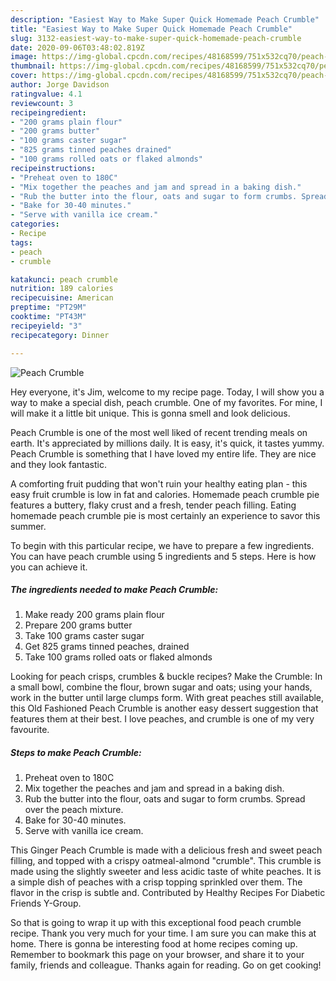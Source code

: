 ```yaml
---
description: "Easiest Way to Make Super Quick Homemade Peach Crumble"
title: "Easiest Way to Make Super Quick Homemade Peach Crumble"
slug: 3132-easiest-way-to-make-super-quick-homemade-peach-crumble
date: 2020-09-06T03:48:02.819Z
image: https://img-global.cpcdn.com/recipes/48168599/751x532cq70/peach-crumble-recipe-main-photo.jpg
thumbnail: https://img-global.cpcdn.com/recipes/48168599/751x532cq70/peach-crumble-recipe-main-photo.jpg
cover: https://img-global.cpcdn.com/recipes/48168599/751x532cq70/peach-crumble-recipe-main-photo.jpg
author: Jorge Davidson
ratingvalue: 4.1
reviewcount: 3
recipeingredient:
- "200 grams plain flour"
- "200 grams butter"
- "100 grams caster sugar"
- "825 grams tinned peaches drained"
- "100 grams rolled oats or flaked almonds"
recipeinstructions:
- "Preheat oven to 180C"
- "Mix together the peaches and jam and spread in a baking dish."
- "Rub the butter into the flour, oats and sugar to form crumbs. Spread over the peach mixture."
- "Bake for 30-40 minutes."
- "Serve with vanilla ice cream."
categories:
- Recipe
tags:
- peach
- crumble

katakunci: peach crumble 
nutrition: 189 calories
recipecuisine: American
preptime: "PT29M"
cooktime: "PT43M"
recipeyield: "3"
recipecategory: Dinner

---
```



![Peach Crumble](https://img-global.cpcdn.com/recipes/48168599/751x532cq70/peach-crumble-recipe-main-photo.jpg)

Hey everyone, it's Jim, welcome to my recipe page. Today, I will show you a way to make a special dish, peach crumble. One of my favorites. For mine, I will make it a little bit unique. This is gonna smell and look delicious.

Peach Crumble is one of the most well liked of recent trending meals on earth. It's appreciated by millions daily. It is easy, it's quick, it tastes yummy. Peach Crumble is something that I have loved my entire life. They are nice and they look fantastic.

A comforting fruit pudding that won&#39;t ruin your healthy eating plan - this easy fruit crumble is low in fat and calories. Homemade peach crumble pie features a buttery, flaky crust and a fresh, tender peach filling. Eating homemade peach crumble pie is most certainly an experience to savor this summer.


To begin with this particular recipe, we have to prepare a few ingredients. You can have peach crumble using 5 ingredients and 5 steps. Here is how you can achieve it.

<!--inarticleads1-->

##### The ingredients needed to make Peach Crumble:

1. Make ready 200 grams plain flour
1. Prepare 200 grams butter
1. Take 100 grams caster sugar
1. Get 825 grams tinned peaches, drained
1. Take 100 grams rolled oats or flaked almonds


Looking for peach crisps, crumbles &amp; buckle recipes? Make the Crumble: In a small bowl, combine the flour, brown sugar and oats; using your hands, work in the butter until large clumps form. With great peaches still available, this Old Fashioned Peach Crumble is another easy dessert suggestion that features them at their best. I love peaches, and crumble is one of my very favourite. 

<!--inarticleads2-->

##### Steps to make Peach Crumble:

1. Preheat oven to 180C
1. Mix together the peaches and jam and spread in a baking dish.
1. Rub the butter into the flour, oats and sugar to form crumbs. Spread over the peach mixture.
1. Bake for 30-40 minutes.
1. Serve with vanilla ice cream.


This Ginger Peach Crumble is made with a delicious fresh and sweet peach filling, and topped with a crispy oatmeal-almond &#34;crumble&#34;. This crumble is made using the slightly sweeter and less acidic taste of white peaches. It is a simple dish of peaches with a crisp topping sprinkled over them. The flavor in the crisp is subtle and. Contributed by Healthy Recipes For Diabetic Friends Y-Group. 

So that is going to wrap it up with this exceptional food peach crumble recipe. Thank you very much for your time. I am sure you can make this at home. There is gonna be interesting food at home recipes coming up. Remember to bookmark this page on your browser, and share it to your family, friends and colleague. Thanks again for reading. Go on get cooking!
